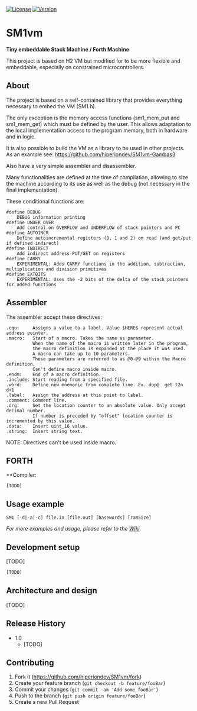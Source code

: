  [![License](https://img.shields.io/badge/licence-GPLv3-blue.svg?style=flat)](https://github.com/hiperiondev/SM1vm/blob/master/LICENSE) [![Version](https://img.shields.io/badge/version-v1.0-blue.svg)](https://github.com/hiperiondev/SM1vm/)
# SM1vm
 **Tiny embeddable Stack Machine / Forth Machine**

This project is based on H2 VM but modified for to be more flexible and embeddable, especially on constrained microcontrollers.

## About
The project is based on a self-contained library that provides everything necessary to embed the VM (SM1.h).  

The only exception is the memory access functions (sm1_mem_put and sm1_mem_get) which must be defined by the user. This allows adaptation to the local implementation access to the program memory, both in hardware and in logic.

It is also possible to build the VM as a library to be used in other projects. As an example see: <https://github.com/hiperiondev/SM1vm-Gambas3>

Also have a very simple assembler and disassembler.

Many functionalities are defined at the time of compilation, allowing to size the machine according to its use as well as the debug (not necessary in the final implementation).
  
These conditional functions are:  
```
#define DEBUG  
    DEBUG information printing  
#define UNDER_OVER  
    Add control on OVERFLOW and UNDERFLOW of stack pointers and PC  
#define AUTOINCR
    Define autoincremental registers (0, 1 and 2) on read (and get/put if defined indirect)
#define INDIRECT
    Add indirect address PUT/GET on registers
#define CARRY  
    EXPERIMENTAL: Adds CARRY functions in the addition, subtraction, multiplication and division primitives  
#define EXTBITS  
    EXPERIMENTAL: Uses the -2 bits of the delta of the stack pointers for added functions
```

## Assembler
 The assembler accept these directives:
```
.equ:     Assigns a value to a label. Value $HERE$ represent actual address pointer.
.macro:   Start of a macro. Takes the name as parameter.
          When the name of the macro is written later in the program, 
          the macro definition is expanded at the place it was used. 
          A macro can take up to 10 parameters. 
          These parameters are referred to as @0-@9 within the Macro definition.
          Can't define macro inside macro.
.endm:    End of a macro definition.
.include: Start reading from a specified file.
.word:    Define new mnemonic from complete line. Ex. dup@  get t2n d+1
.label:   Assign the address at this point to label.
.comment: Comment line.
.org:     Set the location counter to an absolute value. Only accept decimal number. 
          If number is preceded by "offset" location counter is incremented by this value. 
.data:    Insert uint_16 value. 
.string:  Insert string text.
```
NOTE: Directives can't be used inside macro.

## FORTH
 **Compiler:
```
[TODO]
```

## Usage example
```
SM1 [-d|-a|-c] file.in [file.out] [basewords] [ramSize]
```

_For more examples and usage, please refer to the [Wiki][wiki]._

## Development setup

[TODO]
```sh
[TODO]
```
## Architecture and design
[TODO]
## Release History

* 1.0
    * [TODO]

## Contributing

1. Fork it (<https://github.com/hiperiondev/SM1vm/fork>)
2. Create your feature branch (`git checkout -b feature/fooBar`)
3. Commit your changes (`git commit -am 'Add some fooBar'`)
4. Push to the branch (`git push origin feature/fooBar`)
5. Create a new Pull Request

<!-- Markdown link & img dfn's -->
[wiki]:https://github.com/hiperiondev/SM1vm/wiki/%5B1%5D-SM1vm:-Tiny-embeddable-Stack-Machine---Forth-Machine

